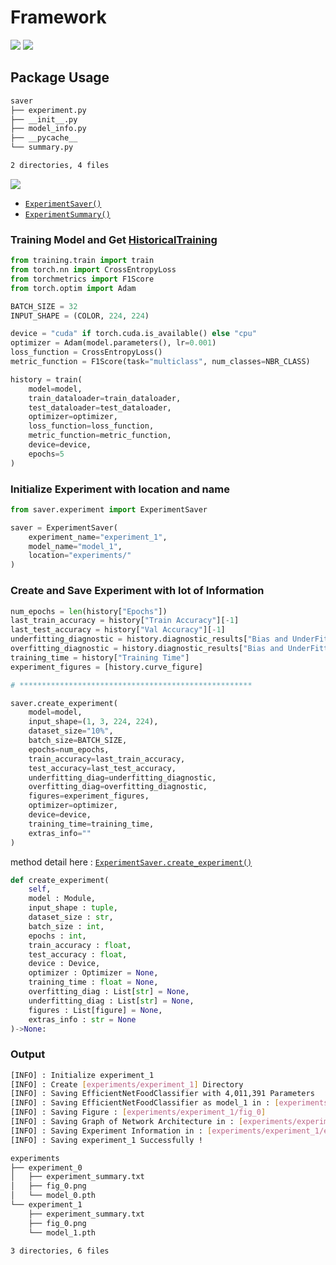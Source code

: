 # Framework
![](https://i.imgur.com/AmDCwzR.png)
![](https://i.imgur.com/G94ES7K.png)
## Package Usage
~~~bash
saver
├── experiment.py
├── __init__.py
├── model_info.py
├── __pycache__
└── summary.py

2 directories, 4 files
~~~
![](https://i.imgur.com/6Q576Dj.png)
- [`ExperimentSaver()`](/saver/experiment.py)
- [`ExperimentSummary()`](/saver/summary.py)

### Training Model and Get [HistoricalTraining](https://github.com/widium/Historical_Training)
~~~python
from training.train import train
from torch.nn import CrossEntropyLoss
from torchmetrics import F1Score
from torch.optim import Adam

BATCH_SIZE = 32
INPUT_SHAPE = (COLOR, 224, 224)

device = "cuda" if torch.cuda.is_available() else "cpu"
optimizer = Adam(model.parameters(), lr=0.001)
loss_function = CrossEntropyLoss()
metric_function = F1Score(task="multiclass", num_classes=NBR_CLASS)

history = train(
    model=model,
    train_dataloader=train_dataloader,
    test_dataloader=test_dataloader,
    optimizer=optimizer,
    loss_function=loss_function,
    metric_function=metric_function,
    device=device,
    epochs=5
)
~~~
### Initialize Experiment with location and name
~~~python
from saver.experiment import ExperimentSaver

saver = ExperimentSaver(
    experiment_name="experiment_1",
    model_name="model_1",
    location="experiments/"
)
~~~
### Create and Save Experiment with lot of Information
~~~python
num_epochs = len(history["Epochs"])
last_train_accuracy = history["Train Accuracy"][-1]
last_test_accuracy = history["Val Accuracy"][-1]
underfitting_diagnostic = history.diagnostic_results["Bias and UnderFitting"]
overfitting_diagnostic = history.diagnostic_results["Bias and UnderFitting"]
training_time = history["Training Time"]
experiment_figures = [history.curve_figure]

# ****************************************************

saver.create_experiment(
    model=model,
    input_shape=(1, 3, 224, 224),
    dataset_size="10%",
    batch_size=BATCH_SIZE,
    epochs=num_epochs,
    train_accuracy=last_train_accuracy,
    test_accuracy=last_test_accuracy,
    underfitting_diag=underfitting_diagnostic,
    overfitting_diag=overfitting_diagnostic,
    figures=experiment_figures,
    optimizer=optimizer,
    device=device,
    training_time=training_time,
    extras_info=""
)
~~~
method detail here : [`ExperimentSaver.create_experiment()`](/saver/experiment.py)
~~~python
def create_experiment(
    self,
    model : Module,
    input_shape : tuple,
    dataset_size : str,
    batch_size : int,
    epochs : int,
    train_accuracy : float,
    test_accuracy : float,
    device : Device,
    optimizer : Optimizer = None,
    training_time : float = None,
    overfitting_diag : List[str] = None,
    underfitting_diag : List[str] = None,
    figures : List[figure] = None,
    extras_info : str = None
)->None:
~~~
### Output
~~~bash
[INFO] : Initialize experiment_1
[INFO] : Create [experiments/experiment_1] Directory
[INFO] : Saving EfficientNetFoodClassifier with 4,011,391 Parameters
[INFO] : Saving EfficientNetFoodClassifier as model_1 in : [experiments/experiment_1/model_1.pth]
[INFO] : Saving Figure : [experiments/experiment_1/fig_0]
[INFO] : Saving Graph of Network Architecture in : [experiments/experiment_1/experiment_summary.txt]
[INFO] : Saving Experiment Information in : [experiments/experiment_1/experiment_summary.txt]
[INFO] : Saving experiment_1 Successfully !
~~~
~~~bash
experiments
├── experiment_0
│   ├── experiment_summary.txt
│   ├── fig_0.png
│   └── model_0.pth
└── experiment_1
    ├── experiment_summary.txt
    ├── fig_0.png
    └── model_1.pth

3 directories, 6 files
~~~